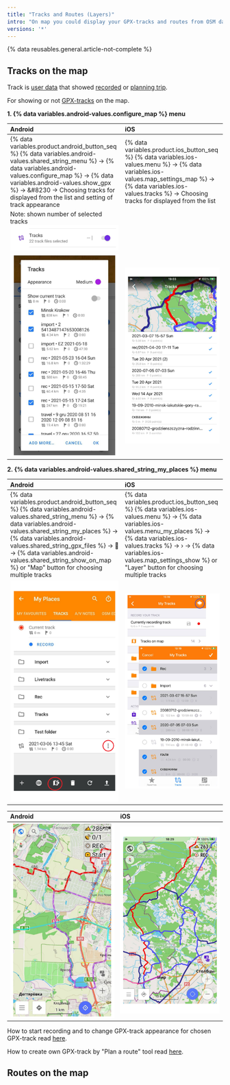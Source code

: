 ```yaml
---
title: "Tracks and Routes (Layers)"
intro: "On map you could display your GPX-tracks and routes from OSM data."
versions: '*'
---
```


{% data reusables.general.article-not-complete %}

## Tracks on the map

Track is [user data](/osmand/personal/myplaces) that showed [recorded](/osmand/plugins/trip-recording) or [planning trip](/osmand/plan-route). 

For showing or not [GPX-tracks](/osmand/personal/myplaces) on the map.

**1. {% data variables.android-values.configure_map %} menu**

| Android | iOS |
| :--- | :--- |
|{% data variables.product.android_button_seq %} {% data variables.android-values.shared_string_menu %} → {% data variables.android-values.configure_map %} → {% data variables.android-values.show_gpx %} → &#8230 → Choosing tracks for displayed from the list and setting of track appearance | {% data variables.product.ios_button_seq %} {% data variables.ios-values.menu %} → {% data variables.ios-values.map_settings_map %} → {% data variables.ios-values.tracks %} → Choosing tracks for displayed from the list |
|  Note: shown number of selected tracks ![Tracks note](/assets/images/map/tracks_note.png) |  |
|   ![Tracks menu Android](/assets/images/map/tracks_menu_android.png) | ![Tracks menu iOS](/assets/images/map/tracks_menu_ios.png) |

**2. {% data variables.android-values.shared_string_my_places %} menu**

| Android | iOS |
| :--- | :--- |
|   {% data variables.product.android_button_seq %} {% data variables.android-values.shared_string_menu %} → {% data variables.android-values.shared_string_my_places %} → {% data variables.android-values.shared_string_gpx_files %} → &#xe802; → {% data variables.android-values.shared_string_show_on_map %}  or "Map" button for choosing multiple tracks  | {% data variables.product.ios_button_seq %} {% data variables.ios-values.menu %} → {% data variables.ios-values.menu_my_places %} → {% data variables.ios-values.tracks %} → &#8250; → {% data variables.ios-values.map_settings_show %} or "Layer" button for choosing multiple tracks  |
|   ![Tracks my places Android](/assets/images/map/tracks_myplaces_android.png) | ![Tracks menu iOS](/assets/images/map/tracks_myplaces_ios.png) |

| Android | iOS |
| :--- | :--- |
| ![Tracks on the map Android](/assets/images/map/tracks_layer_android.png) |![Tracks on the map iOS](/assets/images/map/tracks_layer_ios.png) |

How to start recording and to change GPX-track appearance for chosen GPX-track read [here](/osmand/plugins/trip-recording).

How to create own GPX-track by "Plan a route" tool read [here](/osmand/plan-route).

## Routes on the map
